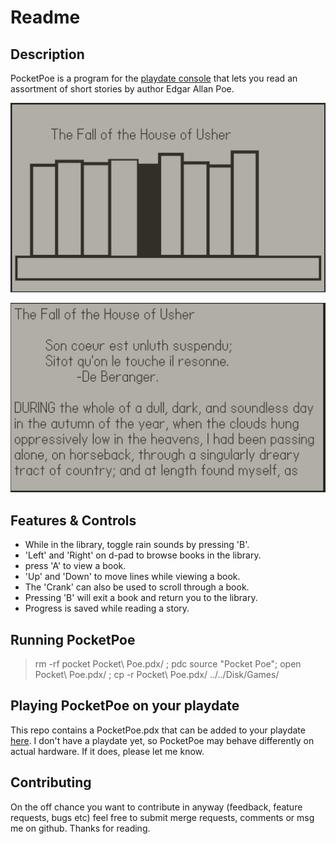 # Readme

## Description
PocketPoe is a program for the [playdate console](https://play.date) that lets you read an assortment of short stories by author Edgar Allan Poe.

![Library view](./library.png)


![Book view](./book.png)

## Features & Controls
- While in the library, toggle rain sounds by pressing 'B'.
- 'Left' and 'Right' on d-pad to browse books in the library.
- press 'A' to view a book.
- 'Up' and 'Down' to move lines while viewing a book.
- The 'Crank' can also be used to scroll through a book. 
- Pressing 'B' will exit a book and return you to the library. 
- Progress is saved while reading a story.


## Running PocketPoe
> rm -rf pocket Pocket\ Poe.pdx/ ; pdc source "Pocket Poe"; open Pocket\ Poe.pdx/ ; cp -r Pocket\ Poe.pdx/ ../../Disk/Games/

## Playing PocketPoe on your playdate
This repo contains a PocketPoe.pdx that can be added to your playdate [here](https://play.date/account/sideload/). 
I don't have a playdate yet, so PocketPoe may behave differently on actual hardware. If it does, please let me know.

## Contributing
On the off chance you want to contribute in anyway (feedback, feature requests, bugs etc) feel free to submit merge requests, comments or msg me on github. Thanks for reading.
 
